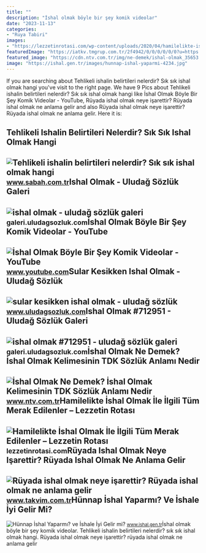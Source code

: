 ```yaml
---
title: ""
description: "İshal olmak böyle bir şey komik videolar"
date: "2023-11-13"
categories:
- "Ruya Tabiri"
images:
- "https://lezzetinrotasi.com/wp-content/uploads/2020/04/hamilelikte-ishal-olmak.jpg"
featuredImage: "https://iatkv.tmgrup.com.tr/2f4942/0/0/0/0/0/0?u=https:%2f%2fitkv.tmgrup.com.tr%2falbum%2f2022%2f03%2f28%2f1648497791747.jpeg&amp;mw=1100&amp;l=1"
featured_image: "https://cdn.ntv.com.tr/img/ne-demek/ishal-olmak_35653.jpg"
image: "https://ishal.gen.tr/images/hunnap-ishal-yaparmi-4234.jpg"
---
```


If you are searching about Tehlikeli ishalin belirtileri nelerdir? Sık sık ishal olmak hangi you've visit to the right page. We have 9 Pics about Tehlikeli ishalin belirtileri nelerdir? Sık sık ishal olmak hangi like İshal Olmak Böyle Bir Şey Komik Videolar - YouTube, Rüyada ishal olmak neye işarettir? Rüyada ishal olmak ne anlama gelir and also Rüyada ishal olmak neye işarettir? Rüyada ishal olmak ne anlama gelir. Here it is:

Tehlikeli Ishalin Belirtileri Nelerdir? Sık Sık Ishal Olmak Hangi
-----------------------------------------------------------------

 ![Tehlikeli ishalin belirtileri nelerdir? Sık sık ishal olmak hangi](https://iasbh.tmgrup.com.tr/253371/650/344/0/0/800/420?u=https://isbh.tmgrup.com.tr/sbh/2021/03/01/tehlikeli-ishalin-belirtileri-ishal-kac-gunu-gecerse-tehlikeli-1614614692005.jpg) <small>www.sabah.com.tr</small>Ishal Olmak - Uludağ Sözlük Galeri
----------------------------------

 ![ishal olmak - uludağ sözlük galeri](https://galeri14.uludagsozluk.com/779/ishal-olmak_1460626.jpg) <small>galeri.uludagsozluk.com</small>İshal Olmak Böyle Bir Şey Komik Videolar - YouTube
--------------------------------------------------

 ![İshal Olmak Böyle Bir Şey Komik Videolar - YouTube](https://i.ytimg.com/vi/3bWyPYEgjBQ/hqdefault.jpg) <small>www.youtube.com</small>Sular Kesikken Ishal Olmak - Uludağ Sözlük
------------------------------------------

 ![sular kesikken ishal olmak - uludağ sözlük](https://galeri14.uludagsozluk.com/804/sular-kesikken-ishal-olmak_1980829.jpg) <small>www.uludagsozluk.com</small>Ishal Olmak #712951 - Uludağ Sözlük Galeri
------------------------------------------

 ![ishal olmak #712951 - uludağ sözlük galeri](https://galeri12.uludagsozluk.com/534/ishal-olmak_712951.jpg) <small>galeri.uludagsozluk.com</small>İshal Olmak Ne Demek? İshal Olmak Kelimesinin TDK Sözlük Anlamı Nedir
---------------------------------------------------------------------

 ![İshal Olmak Ne Demek? İshal Olmak Kelimesinin TDK Sözlük Anlamı Nedir](https://cdn.ntv.com.tr/img/ne-demek/ishal-olmak_35653.jpg) <small>www.ntv.com.tr</small>Hamilelikte İshal Olmak İle İlgili Tüm Merak Edilenler – Lezzetin Rotası
------------------------------------------------------------------------

 ![Hamilelikte İshal Olmak İle İlgili Tüm Merak Edilenler – Lezzetin Rotası](https://lezzetinrotasi.com/wp-content/uploads/2020/04/hamilelikte-ishal-olmak.jpg) <small>lezzetinrotasi.com</small>Rüyada Ishal Olmak Neye Işarettir? Rüyada Ishal Olmak Ne Anlama Gelir
---------------------------------------------------------------------

 ![Rüyada ishal olmak neye işarettir? Rüyada ishal olmak ne anlama gelir](https://iatkv.tmgrup.com.tr/2f4942/0/0/0/0/0/0?u=https:%2f%2fitkv.tmgrup.com.tr%2falbum%2f2022%2f03%2f28%2f1648497791747.jpeg&mw=1100&l=1) <small>www.takvim.com.tr</small>Hünnap İshal Yaparmı? Ve İshale İyi Gelir Mi?
---------------------------------------------

 ![Hünnap İshal Yaparmı? ve İshale İyi Gelir mi?](https://ishal.gen.tr/images/hunnap-ishal-yaparmi-4234.jpg) <small>www.ishal.gen.tr</small>İshal olmak böyle bir şey komik videolar. Tehlikeli ishalin belirtileri nelerdir? sık sık ishal olmak hangi. Rüyada ishal olmak neye işarettir? rüyada ishal olmak ne anlama gelir
